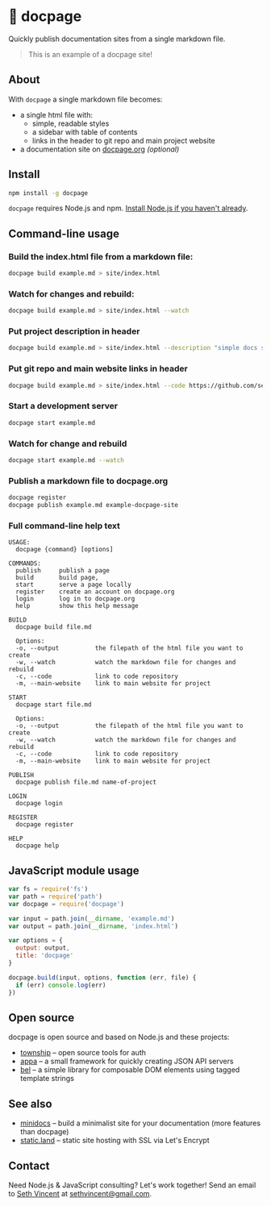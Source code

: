 # 📄 docpage

Quickly publish documentation sites from a single markdown file.

> This is an example of a docpage site!

## About

With `docpage` a single markdown file becomes:

- a single html file with:
  - simple, readable styles
  - a sidebar with table of contents
  - links in the header to git repo and main project website
- a documentation site on [docpage.org](https://docpage.org) *(optional)*

## Install

```sh
npm install -g docpage
```

`docpage` requires Node.js and npm. [Install Node.js if you haven't already](https://nodejs.org).

## Command-line usage

### Build the index.html file from a markdown file:

```sh
docpage build example.md > site/index.html
```

### Watch for changes and rebuild:

```sh
docpage build example.md > site/index.html --watch
```

### Put project description in header

```sh
docpage build example.md > site/index.html --description "simple docs site from a markdown file"
```

### Put git repo and main website links in header

```sh
docpage build example.md > site/index.html --code https://github.com/sethvincent/docpage --main-website http://sethvincent.com
```

### Start a development server

```sh
docpage start example.md
```

### Watch for change and rebuild

```sh
docpage start example.md --watch
```

### Publish a markdown file to docpage.org

```sh
docpage register
docpage publish example.md example-docpage-site
```

### Full command-line help text

```
USAGE:
  docpage {command} [options]

COMMANDS:
  publish     publish a page
  build       build page,
  start       serve a page locally
  register    create an account on docpage.org
  login       log in to docpage.org
  help        show this help message

BUILD
  docpage build file.md

  Options:
  -o, --output          the filepath of the html file you want to create
  -w, --watch           watch the markdown file for changes and rebuild
  -c, --code            link to code repository
  -m, --main-website    link to main website for project

START
  docpage start file.md

  Options:
  -o, --output          the filepath of the html file you want to create
  -w, --watch           watch the markdown file for changes and rebuild
  -c, --code            link to code repository
  -m, --main-website    link to main website for project

PUBLISH
  docpage publish file.md name-of-project

LOGIN
  docpage login

REGISTER
  docpage register

HELP
  docpage help
```


## JavaScript module usage

```js
var fs = require('fs')
var path = require('path')
var docpage = require('docpage')

var input = path.join(__dirname, 'example.md')
var output = path.join(__dirname, 'index.html')

var options = {
  output: output,
  title: 'docpage'
}

docpage.build(input, options, function (err, file) {
  if (err) console.log(err)
})
```

## Open source

docpage is open source and based on Node.js and these projects:

- [township](https://github.com/township) – open source tools for auth
- [appa](https://github.com/sethvincent/appa) – a small framework for quickly creating JSON API servers
- [bel](https://github.com/shama/bel) – a simple library for composable DOM elements using tagged template strings

## See also

- [minidocs](https://github.com/freeman-lab/minidocs) – build a minimalist site for your documentation (more features than docpage)
- [static.land](https://static.land) – static site hosting with SSL via Let's Encrypt

## Contact

Need Node.js & JavaScript consulting? Let's work together! Send an email to [Seth Vincent](http://sethvincent.com) at sethvincent@gmail.com.
